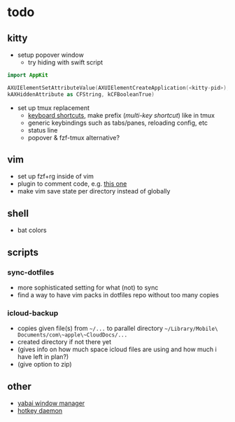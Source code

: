 # todo

## kitty

- setup popover window
  - try hiding with swift script

```swift
import AppKit

AXUIElementSetAttributeValue(AXUIElementCreateApplication(<kitty-pid>),
kAXHiddenAttribute as CFString, kCFBooleanTrue)
```

- set up tmux replacement
  - [keyboard
    shortcuts](https://sw.kovidgoyal.net/kitty/conf/#keyboard-shortcuts), make
    prefix (*multi-key shortcut*) like in tmux
  - generic keybindings such as tabs/panes, reloading config, etc
  - status line
  - popover & fzf-tmux alternative?

## vim

- set up fzf+rg inside of vim
- plugin to comment code, e.g. [this
  one](https://github.com/tomtom/tcomment_vim)
- make vim save state per directory instead of globally

## shell

- bat colors

## scripts

### sync-dotfiles

- more sophisticated setting for what (not) to sync
- find a way to have vim packs in dotfiles repo without too many copies

### icloud-backup

- copies given file(s) from `~/...` to parallel directory `~/Library/Mobile\ Documents/com\~apple\~CloudDocs/...`
- created directory if not there yet
- (gives info on how much space icloud files are using and how much i have left in plan?)
- (give option to zip)

## other

- [yabai window manager](https://github.com/koekeishiya/yabai)
- [hotkey daemon](https://github.com/koekeishiya/skhd)

